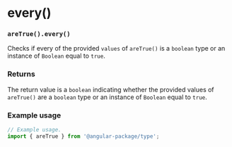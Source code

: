 # every()

### `areTrue().every()`

Checks if every of the provided `values` of `areTrue()` is a `boolean` type or an instance of `Boolean` equal to `true`.

### Returns

The return value is a `boolean` indicating whether the provided values of `areTrue()` are a `boolean` type or an instance of `Boolean` equal to `true`.

### Example usage

```typescript
// Example usage.
import { areTrue } from '@angular-package/type';


```

